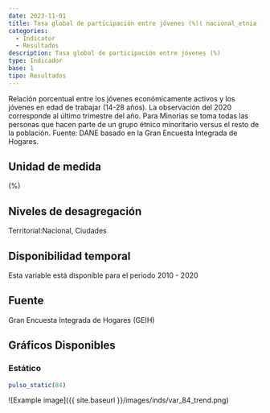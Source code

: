 ```yaml
---
date: 2023-11-01
title: Tasa global de participación entre jóvenes (%)( nacional_etnia )
categories:
  - Indicator
  - Resultados
description: Tasa global de participación entre jóvenes (%)
type: Indicador
base: 1
tipo: Resultados
--- 
```


Relación porcentual entre los jóvenes económicamente activos y los jóvenes en edad de trabajar (14-28 años). La observación del 2020 corresponde al último trimestre del año. Para Minorias se toma todas las personas que hacen parte de un grupo étnico minoritario versus el resto de la población.
Fuente: DANE basado en la Gran Encuesta Integrada de Hogares.

## Unidad de medida
(%)

## Niveles de desagregación
Territorial:Nacional, Ciudades

## Disponibilidad temporal
Esta variable está disponible para el periodo 2010 - 2020

## Fuente
Gran Encuesta Integrada de Hogares (GEIH)

## Gráficos Disponibles

### Estático

``` R
pulso_static(84)
```

![Example image]({{ site.baseurl }}/images/inds/var_84_trend.png)